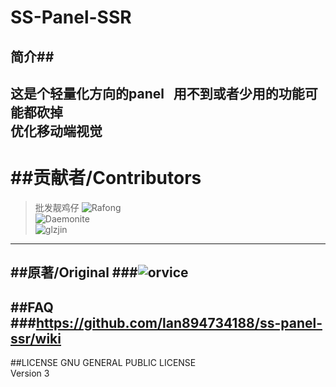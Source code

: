SS-Panel-SSR
================
简介##
--------
这是个轻量化方向的panel &nbsp; 用不到或者少用的功能可能都砍掉<br>
优化移动端视觉<br>
----------------------
##贡献者/Contributors
=========
>批发靓鸡仔
>![Rafong](https://github.com/Rafong973)<br>
>![Daemonite](https://github.com/Daemonite/material)<br>
>![glzjin](https://github.com/glzjin/ss-panel-v3-mod)<br>
----------------------
##原著/Original
###![orvice](https://github.com/orvice)<br>
----------------------
##FAQ
###https://github.com/lan894734188/ss-panel-ssr/wiki
----------------------------
##LICENSE
GNU GENERAL PUBLIC LICENSE<br/>
Version 3
